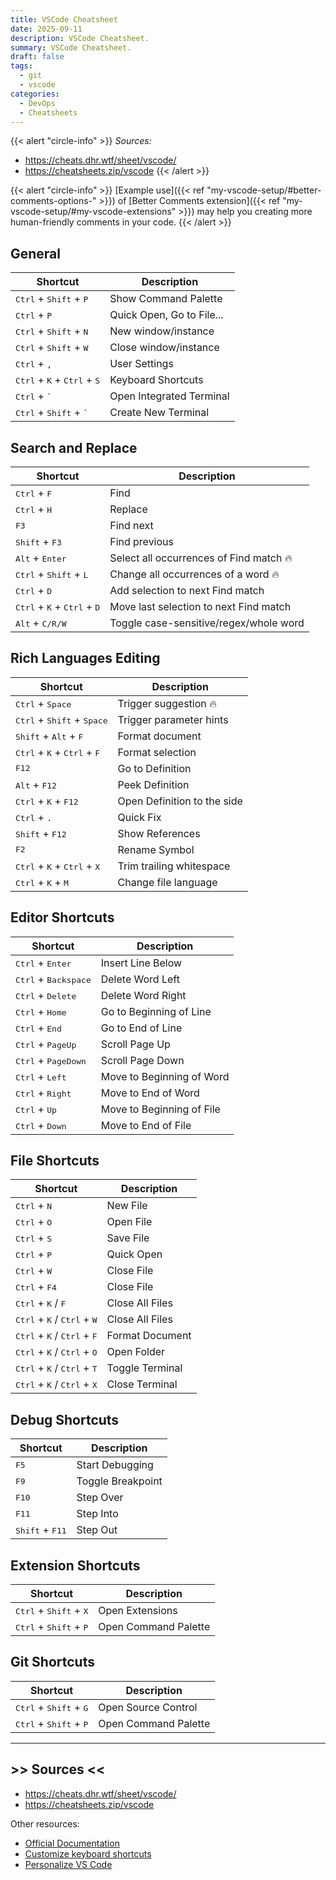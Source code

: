 ```yaml
---
title: VSCode Cheatsheet
date: 2025-09-11
description: VSCode Cheatsheet.
summary: VSCode Cheatsheet.
draft: false
tags:
  - git
  - vscode
categories:
  - DevOps
  - Cheatsheets
---
```

{{< alert "circle-info" >}}
_Sources:_ 
- https://cheats.dhr.wtf/sheet/vscode/
- https://cheatsheets.zip/vscode
{{< /alert >}}

{{< alert "circle-info" >}}
[Example use]({{< ref "my-vscode-setup/#better-comments-options-" >}}) of [Better Comments extension]({{< ref "my-vscode-setup/#my-vscode-extensions" >}}) may help you creating more human-friendly comments in your code.
{{< /alert >}}
## General

| Shortcut                                                        | Description               |
| --------------------------------------------------------------- | ------------------------- |
| <kbd>Ctrl</kbd> + <kbd>Shift</kbd> + <kbd>P</kbd>               | Show Command Palette      |
| <kbd>Ctrl</kbd> + <kbd>P</kbd>                                  | Quick Open, Go to File... |
| <kbd>Ctrl</kbd> + <kbd>Shift</kbd> + <kbd>N</kbd>               | New window/instance       |
| <kbd>Ctrl</kbd> + <kbd>Shift</kbd> + <kbd>W</kbd>               | Close window/instance     |
| <kbd>Ctrl</kbd> + <kbd>,</kbd>                                  | User Settings             |
| <kbd>Ctrl</kbd> + <kbd>K</kbd> + <kbd>Ctrl</kbd> + <kbd>S</kbd> | Keyboard Shortcuts        |
| <kbd>Ctrl</kbd> + <kbd>`</kbd>                                  | Open Integrated Terminal  |
| <kbd>Ctrl</kbd> + <kbd>Shift</kbd> + <kbd>`</kbd>               | Create New Terminal       |
## Search and Replace
| Shortcut                                                        | Description                             |
| --------------------------------------------------------------- | --------------------------------------- |
| <kbd>Ctrl</kbd> + <kbd>F</kbd>                                  | Find                                    |
| <kbd>Ctrl</kbd> + <kbd>H</kbd>                                  | Replace                                 |
| <kbd>F3</kbd>                                                   | Find next                               |
| <kbd>Shift</kbd> + <kbd>F3</kbd>                                | Find previous                           |
| <kbd>Alt</kbd> + <kbd>Enter</kbd>                               | Select all occurrences of Find match 🔥 |
| <kbd>Ctrl</kbd> + <kbd>Shift</kbd> + <kbd>L</kbd>               | Change all occurrences of a word 🔥     |
| <kbd>Ctrl</kbd> + <kbd>D</kbd>                                  | Add selection to next Find match        |
| <kbd>Ctrl</kbd> + <kbd>K</kbd> + <kbd>Ctrl</kbd> + <kbd>D</kbd> | Move last selection to next Find match  |
| <kbd>Alt</kbd> + <kbd>C/R/W</kbd>                               | Toggle case-sensitive/regex/whole word  |
## Rich Languages Editing
| Shortcut                                                        | Description                 |
| --------------------------------------------------------------- | --------------------------- |
| <kbd>Ctrl</kbd> + <kbd>Space</kbd>                              | Trigger suggestion 🔥       |
| <kbd>Ctrl</kbd> + <kbd>Shift</kbd> + <kbd>Space</kbd>           | Trigger parameter hints     |
| <kbd>Shift</kbd> + <kbd>Alt</kbd> + <kbd>F</kbd>                | Format document             |
| <kbd>Ctrl</kbd> + <kbd>K</kbd> + <kbd>Ctrl</kbd> + <kbd>F</kbd> | Format selection            |
| <kbd>F12</kbd>                                                  | Go to Definition            |
| <kbd>Alt</kbd> + <kbd>F12</kbd>                                 | Peek Definition             |
| <kbd>Ctrl</kbd> + <kbd>K</kbd> + <kbd>F12</kbd>                 | Open Definition to the side |
| <kbd>Ctrl</kbd> + <kbd>.</kbd>                                  | Quick Fix                   |
| <kbd>Shift</kbd> + <kbd>F12</kbd>                               | Show References             |
| <kbd>F2</kbd>                                                   | Rename Symbol               |
| <kbd>Ctrl</kbd> + <kbd>K</kbd> + <kbd>Ctrl</kbd> + <kbd>X</kbd> | Trim trailing whitespace    |
| <kbd>Ctrl</kbd> + <kbd>K</kbd> + <kbd>M</kbd>                   | Change file language        |
## Editor Shortcuts

| Shortcut                                              | Description                |
| ----------------------------------------------------- | -------------------------- |
| <kbd>Ctrl</kbd> + <kbd>Enter</kbd>                    | Insert Line Below          |
| <kbd>Ctrl</kbd> + <kbd>Backspace</kbd>                | Delete Word Left           |
| <kbd>Ctrl</kbd> + <kbd>Delete</kbd>                   | Delete Word Right          |
| <kbd>Ctrl</kbd> + <kbd>Home</kbd>                     | Go to Beginning of Line    |
| <kbd>Ctrl</kbd> + <kbd>End</kbd>                      | Go to End of Line          |
| <kbd>Ctrl</kbd> + <kbd>PageUp</kbd>                   | Scroll Page Up             |
| <kbd>Ctrl</kbd> + <kbd>PageDown</kbd>                 | Scroll Page Down           |
| <kbd>Ctrl</kbd> + <kbd>Left</kbd>                     | Move to Beginning of Word  |
| <kbd>Ctrl</kbd> + <kbd>Right</kbd>                    | Move to End of Word        |
| <kbd>Ctrl</kbd> + <kbd>Up</kbd>                       | Move to Beginning of File  |
| <kbd>Ctrl</kbd> + <kbd>Down</kbd>                     | Move to End of File        |
## File Shortcuts

| Shortcut                                                        | Description     |
| --------------------------------------------------------------- | --------------- |
| <kbd>Ctrl</kbd> + <kbd>N</kbd>                                  | New File        |
| <kbd>Ctrl</kbd> + <kbd>O</kbd>                                  | Open File       |
| <kbd>Ctrl</kbd> + <kbd>S</kbd>                                  | Save File       |
| <kbd>Ctrl</kbd> + <kbd>P</kbd>                                  | Quick Open      |
| <kbd>Ctrl</kbd> + <kbd>W</kbd>                                  | Close File      |
| <kbd>Ctrl</kbd> + <kbd>F4</kbd>                                 | Close File      |
| <kbd>Ctrl</kbd> + <kbd>K</kbd> / <kbd>F</kbd>                   | Close All Files |
| <kbd>Ctrl</kbd> + <kbd>K</kbd> / <kbd>Ctrl</kbd> + <kbd>W</kbd> | Close All Files |
| <kbd>Ctrl</kbd> + <kbd>K</kbd> / <kbd>Ctrl</kbd> + <kbd>F</kbd> | Format Document |
| <kbd>Ctrl</kbd> + <kbd>K</kbd> / <kbd>Ctrl</kbd> + <kbd>O</kbd> | Open Folder     |
| <kbd>Ctrl</kbd> + <kbd>K</kbd> / <kbd>Ctrl</kbd> + <kbd>T</kbd> | Toggle Terminal |
| <kbd>Ctrl</kbd> + <kbd>K</kbd> / <kbd>Ctrl</kbd> + <kbd>X</kbd> | Close Terminal  |
## Debug Shortcuts

| Shortcut                          | Description       |
| --------------------------------- | ----------------- |
| <kbd>F5</kbd>                     | Start Debugging   |
| <kbd>F9</kbd>                     | Toggle Breakpoint |
| <kbd>F10</kbd>                    | Step Over         |
| <kbd>F11</kbd>                    | Step Into         |
| <kbd>Shift</kbd> + <kbd>F11</kbd> | Step Out          |
## Extension Shortcuts

| Shortcut                                          | Description          |
| ------------------------------------------------- | -------------------- |
| <kbd>Ctrl</kbd> + <kbd>Shift</kbd> + <kbd>X</kbd> | Open Extensions      |
| <kbd>Ctrl</kbd> + <kbd>Shift</kbd> + <kbd>P</kbd> | Open Command Palette |
## Git Shortcuts

| Shortcut                                          | Description          |
| ------------------------------------------------- | -------------------- |
| <kbd>Ctrl</kbd> + <kbd>Shift</kbd> + <kbd>G</kbd> | Open Source Control  |
| <kbd>Ctrl</kbd> + <kbd>Shift</kbd> + <kbd>P</kbd> | Open Command Palette |


---
## >> Sources <<

- https://cheats.dhr.wtf/sheet/vscode/
- https://cheatsheets.zip/vscode

Other resources:

- [Official Documentation](https://code.visualstudio.com/docs/reference/default-keybindings)
- [Customize keyboard shortcuts](https://code.visualstudio.com/docs/configure/keybindings)
- [Personalize VS Code](https://code.visualstudio.com/docs/getstarted/personalize-vscode)
